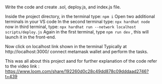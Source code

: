 Write the code and create .sol, deploy.js, and index.js file.

Inside the project directory, in the terminal type:
```npm i```
Open two additional terminals in your VS code
In the second terminal type: ```npx hardhat node```
now in  third terminal, type: ```npx hardhat run --network localhost scripts/deploy.js```
Again in the first terminal, type ```npm run dev``` , this will launch it in the front-end.

Now click on localhost link shown in the terminal 
Typically at http://localhost:3000/
connect metamask wallet and perform the tasks.

This was all about this project aand for further explanation of the code refer to the video link : https://www.loom.com/share/192260d0c28c49dd878c09dddaad2746?t=439
